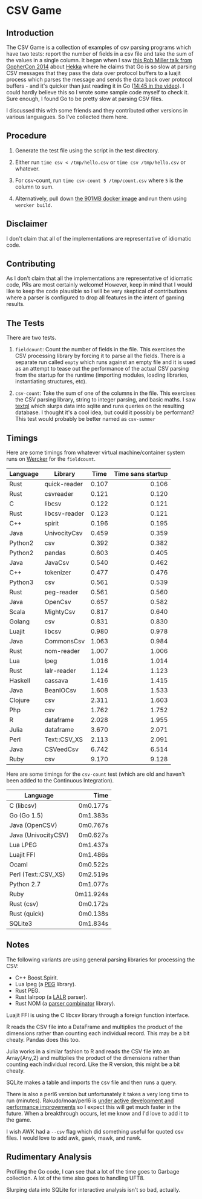 # CSV Game

## Introduction

The CSV Game is a collection of examples of csv parsing programs which have two
tests: report the number of fields in a csv file and take the sum of the values
in a single column. It began when I saw [this Rob Miller talk from GopherCon
2014](https://www.youtube.com/watch?v=RhLIblr_YXs&index=6&list=PLEireDfbBiXYxLvhLBHi8EX_HigEplHDH)
about [Hekka](https://github.com/mozilla-services/heka) where he claims that Go
is so slow at parsing CSV messages that they pass the data over protocol buffers to a
luajit process which parses the message and sends the data back over protocol
buffers - and it's quicker than just reading it in Go ([14:45 in the
video](https://www.youtube.com/watch?v=RhLIblr_YXs&index=6&list=PLEireDfbBiXYxLvhLBHi8EX_HigEplHDH#t=14m45)\).
I could hardly believe this so I wrote some sample code myself to check it.
Sure enough, I found Go to be pretty slow at parsing CSV files.

I discussed this with some friends and they contributed other
versions in various languagues. So I've collected them here.

## Procedure
1. Generate the test file using the script in the test directory.

2.  Either run `time csv < /tmp/hello.csv` or `time csv /tmp/hello.csv` 
or whatever.

3. For csv-count, run `time csv-count 5 /tmp/count.csv` where `5` is the column
   to sum.

4. Alternatively, pull down [the 901MB docker image](https://hub.docker.com/r/ehiggs/csv-game/) and run them using `wercker build`.

## Disclaimer
I don't claim that all of the implementations are representative of idiomatic
code.

## Contributing

As I don't claim that all the implementations are representative of idiomatic code, PRs are most certainly welcome! However, keep in mind that I would like to keep the code plausible so I will be very skeptical of contributions where a parser is configured to drop all features in the intent of gaming results.

## The Tests
There are two tests. 

1. `fieldcount`: Count the number of fields in the file. This exercises the CSV processing library by forcing it to parse all the fields. There is a separate run called `empty` which runs against an empty file and it is used as an attempt to tease out the performance of the actual CSV parsing from the startup for the runtime (importing modules, loading libraries, instantiating structures, etc). 

2. `csv-count`: Take the sum of one of the columns in the file. This exercises the CSV parsing library, string to integer parsing, and basic maths. I saw [textql](https://github.com/dinedal/textql) which slurps data into sqlite and runs queries on the resulting database. I thought it's a cool idea, but could it possibly be performant? This test would probably be better named as `csv-summer`

## Timings

Here are some timings from whatever virtual machine/container system runs on [Wercker](https://app.wercker.com/#ehiggs/csv-game/build/5779804f3ec144923a007af6) for the `fieldcount`. 

| Language |Library        |Time      | Time sans startup|
-----------|---------------|----------|------------------:
|Rust      |quick-reader   |0.107     |0.106             |
|Rust      |csvreader      |0.121     |0.120             |
|C         |libcsv         |0.122     |0.121             |
|Rust      |libcsv-reader  |0.123     |0.121             |
|C++       |spirit         |0.196     |0.195             |
|Java      |UnivocityCsv   |0.459     |0.359             |
|Python2   |csv            |0.392     |0.382             |
|Python2   |pandas         |0.603     |0.405             |
|Java      |JavaCsv        |0.540     |0.462             |
|C++       |tokenizer      |0.477     |0.476             |
|Python3   |csv            |0.561     |0.539             |
|Rust      |peg-reader     |0.561     |0.560             |
|Java      |OpenCsv        |0.657     |0.582             |
|Scala     |MightyCsv      |0.817     |0.640             |
|Golang    |csv            |0.831     |0.830             |
|Luajit    |libcsv         |0.980     |0.978             |
|Java      |CommonsCsv     |1.063     |0.984             |
|Rust      |nom-reader     |1.007     |1.006             |
|Lua       |lpeg           |1.016     |1.014             |
|Rust      |lalr-reader    |1.124     |1.123             |
|Haskell   |cassava        |1.416     |1.415             |
|Java      |BeanIOCsv      |1.608     |1.533             |
|Clojure   |csv            |2.311     |1.603             |
|Php       |csv            |1.762     |1.752             |
|R         |dataframe      |2.028     |1.955             |
|Julia     |dataframe      |3.670     |2.071             |
|Perl      |Text::CSV_XS   |2.113     |2.091             |
|Java      |CSVeedCsv      |6.742     |6.514             |
|Ruby      |csv            |9.170     |9.128             |

Here are some timings for the `csv-count` test (which are old and haven't been added to the Continuous Integration).

| Language            | Time     |
----------------------|----------:
| C (libcsv)          | 0m0.177s |
| Go (Go 1.5)         | 0m1.383s |
| Java (OpenCSV)      | 0m0.767s |
| Java (UnivocityCSV) | 0m0.627s |
| Lua LPEG            | 0m1.437s |
| Luajit FFI          | 0m1.486s |
| Ocaml               | 0m0.522s |
| Perl (Text::CSV\_XS)| 0m2.519s |
| Python 2.7          | 0m1.077s |
| Ruby                | 0m11.924s|
| Rust (csv)          | 0m0.172s |
| Rust (quick)        | 0m0.138s |
| SQLite3             | 0m1.834s |

## Notes
The following variants are using general parsing libraries for processing the CSV: 

* C++ Boost.Spirit.
* Lua lpeg (a [PEG](https://en.wikipedia.org/wiki/Parsing_expression_grammar) library).
* Rust PEG.
* Rust lalrpop (a [LALR](https://en.wikipedia.org/wiki/LALR_parser) parser).
* Rust NOM (a [parser combinator](https://en.wikipedia.org/wiki/Parser_combinator) library).

Luajit FFI is using the C libcsv library through a foreign function interface.

R reads the CSV file into a DataFrame and multiplies the product of the
dimensions rather than counting each individual record.  This may be a bit
cheaty. Pandas does this too.

Julia works in a similar fashion to R and reads the CSV file into an
Array{Any,2} and multiplies the product of the dimensions rather than counting
each individual record. Like the R version, this might be a bit cheaty.

SQLite makes a table and imports the csv file and then runs a query.

There is also a perl6 version but unfortunately it takes a very long time to run
(minutes). Rakudo/moar/perl6 is [under active development and performance
improvements](http://tux.nl/Talks/CSV6/speed4.html) so I expect this will
get much faster in the future. When a breakthrough occurs, let me know and I'd
love to add it to the game.

I wish AWK had a `--csv` flag which did something useful for quoted csv files. I
would love to add awk, gawk, mawk, and nawk.

## Rudimentary Analysis

Profiling the Go code, I can see that a lot of the time goes to Garbage
collection. A lot of the time also goes to handling UFT8. 

Slurping data into SQLite for interactive analysis isn't so bad, actually.
